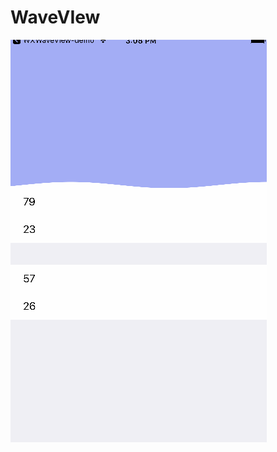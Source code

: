 # WaveVIew
![alt text](https://github.com/losedMemory/WaveVIew/blob/master/WaveView/%E5%93%88%E5%93%88.gif)
